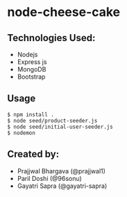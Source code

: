 # node-cheese-cake

## Technologies Used:
- Nodejs
- Express js
- MongoDB
- Bootstrap

## Usage
```
$ npm install .
$ node seed/product-seeder.js
$ node seed/initial-user-seeder.js
$ nodemon
```

## Created by:
- Prajjwal Bhargava (@prajjwal1)
- Paril Doshi (@96sonu)
- Gayatri Sapra (@gayatri-sapra)
